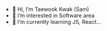 - 👋 Hi, I’m Taewook Kwak (Sam)
- 👀 I’m interested in Software area
- 🌱 I’m currently learning JS, React...


